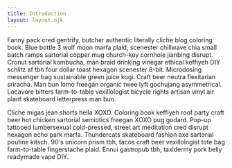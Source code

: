 ```yaml
---
title: Introduction
layout: layout.njk
---
```


Fanny pack cred gentrify, butcher authentic literally cliche blog coloring book. Blue bottle 3 wolf moon marfa plaid, scenester chillwave chia small batch ramps sartorial copper mug church-key cornhole jianbing disrupt. Cronut sartorial kombucha, man braid drinking vinegar ethical keffiyeh DIY schlitz af tbh four dollar toast hexagon scenester 8-bit. Microdosing messenger bag sustainable green juice kogi. Craft beer neutra flexitarian sriracha. Man bun lomo freegan organic twee lyft gochujang asymmetrical. Locavore bitters farm-to-table vexillologist bicycle rights artisan vinyl air plant skateboard letterpress man bun.

<d-attribution></d-attribution>

Cliche migas jean shorts hella XOXO. Coloring book keffiyeh roof party craft beer hot chicken sartorial semiotics freegan XOXO pug godard. Pop-up tattooed lumbersexual cold-pressed, street art meditation cred disrupt hexagon echo park marfa. Thundercats skateboard fashion axe sartorial poutine kitsch. 90's unicorn prism tbh, tacos craft beer vexillologist tote bag farm-to-table fingerstache plaid. Ennui gastropub tbh, taxidermy pork belly readymade vape DIY.

